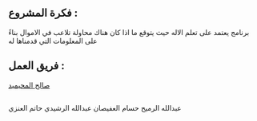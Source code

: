 
## فكرة المشروع :
برنامج يعتمد على تعلم الاله حيث يتوقع ما اذا كان هناك محاولة تلاعب في الاموال بناءً على المعلومات التي قدمناها له

## فريق العمل :
[صالح المحيميد](https://github.com/Sloo7ee)
##
عبدالله الرميح
حسام العفيصان
عبدالله الرشيدي
حاتم العنزي

